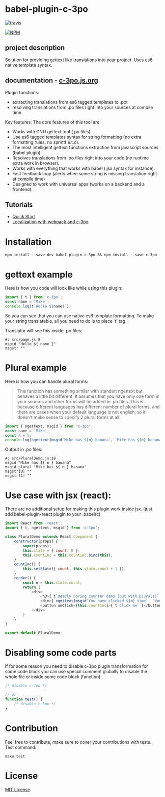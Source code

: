 # babel-plugin-c-3po
[![travis](https://api.travis-ci.org/c-3po-org/babel-plugin-c-3po.svg)](https://travis-ci.org/c-3po-org)

[![NPM](https://nodei.co/npm/babel-plugin-c-3po.png?downloads=true)](https://nodei.co/npm/babel-plugin-c-3po/)

## project description
Solution for providing gettext like translations into your project. Uses es6 native template syntax.

## documentation - [c-3po.js.org](http://c-3po.js.org)

Plugin functions:
- extracting translations from es6 tagged templates to .pot 
- resolving translations from .po files right into your sources at compile time.

Key features:
The core features of this tool are:

- Works with GNU gettext tool (.po files).
- Use es6 tagged templates syntax for string formatting (no extra formatting rules, no sprintf e.t.c).
- The most intelligent gettext functions extraction from javascript sources (babel plugin).
- Resolves translations from .po files right into your code (no runtime extra work in browser).
- Works with everything that works with babel (.jsx syntax for instance).
- Fast feedback loop (alerts when some string is missing translation right at compile time)
- Designed to work with universal apps (works on a backend and a frontend).

## Tutorials
* [Quick Start](https://c-3po.js.org/quick-start.html)
* [Localization with webpack and c-3po](https://c-3po.js.org/localization-with-webpack-and-c-3po.html)

Installation
============

`npm install --save-dev babel-plugin-c-3po && npm install --save c-3po`


gettext example
===============
Here is how you code will look like while using this plugin:

```javascript
import { t } from 'c-3po';
const name = 'Mike';
console.log(t`Hello ${name}`);
```
So you can see that you can use native es6 template formatting. To make your string translatable, all you need to do is to place 't' tag.

Translator will see this inside .po files:
```po
#: src/page.js:8
msgid "Hello ${ name }"
msgstr ""
```
Plural example
==============
Here is how you can handle plural forms:
> This function has something similar with standart ngettext but behaves a little bit different. It assumes that you have only one form in your sources and other forms will be added in .po files. This is because different languages has different number of plural forms, and there are cases when your default language is not english, so it doesn't make sense to specify 2 plural forms at all.

```javascript
import { ngettext, msgid } from 'c-3po';
const name = 'Mike';
const n = 5;
console.log(ngettext(msgid`Mike has ${n} banana`, `Mike has ${n} bananas`, n));
```

Output in .po files:
```po
#: src/PluralDemo.js:18
msgid "Mike has ${ n } banana"
msgid_plural "Mike has ${ n } banana"
msgstr[0] ""
msgstr[1] ""
```

Use case with jsx (react):
==========================
There are no additional setup for making this plugin work inside jsx. (just add babel-plugin-react plugin to your .babelrc)

```javascript
import React from 'react';
import { t, ngettext, msgid } from 'c-3po';

class PluralDemo extends React.Component {
    constructor(props) {
        super(props);
        this.state = { count: 0 };
        this.countInc = this.countInc.bind(this);
    }
    countInc() {
        this.setState({ count: this.state.count + 1 });
    }
    render() {
        const n = this.state.count;
        return (
            <div>
                <h3>{ t`Deadly boring counter demo (but with plurals)` }</h3>
                <div>{ ngettext(msgid`You have clicked ${n} time`, `You have clicked ${n} times`, n) }</div>
                <button onClick={this.countInc}>{ t`Click me` }</button>
            </div>
        )
    }
}

export default PluralDemo;
```

Disabling some code parts
=========================
If for some reason you need to disable c-3po plugin transformation for some code block
you can use special comment globally to disable the whole file or inside some code block (function):
```javascript
/* disable c-3po */

// or
function test() {
    /* disable c-3po */
}
```

Contribution
============
Feel free to contribute, make sure to cover your contributions with tests.
Test command:
```
make test
```

License
=======

[MIT License](LICENSE).
